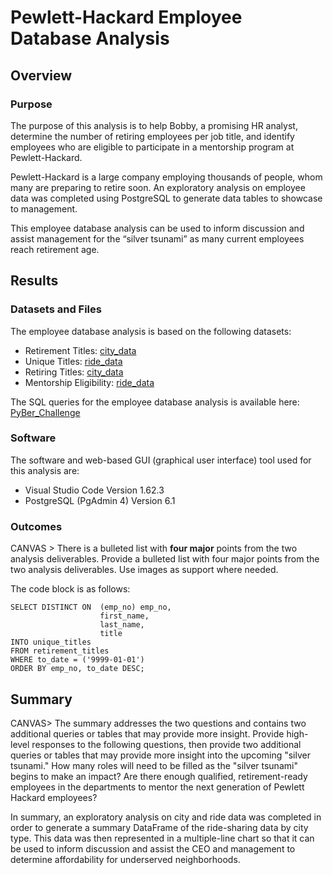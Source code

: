 # Pewlett-Hackard Employee Database Analysis

## Overview

### Purpose

The purpose of this analysis is to help Bobby, a promising HR analyst, determine the number of retiring employees per job title, and identify employees who are eligible to participate in a mentorship program at Pewlett-Hackard.

Pewlett-Hackard is a large company employing thousands of people, whom many are preparing to retire soon. An exploratory analysis on employee data was completed using PostgreSQL to generate data tables to showcase to management.

This employee database analysis can be used to inform discussion and assist management for the “silver tsunami” as many current employees reach retirement age.

## Results

### Datasets and Files

The employee database analysis is based on the following datasets: 

* Retirement Titles: [city_data](Data/city_data.csv)
* Unique Titles: [ride_data](Data/ride_data.csv)
* Retiring Titles: [city_data](Data/city_data.csv)
* Mentorship Eligibility: [ride_data](Data/ride_data.csv)

The SQL queries for the employee database analysis is available here: [PyBer_Challenge](Queries/PyBer_Challenge.ipynb)

### Software

The software and web-based GUI (graphical user interface) tool used for this analysis are:

* Visual Studio Code Version 1.62.3
* PostgreSQL (PgAdmin 4) Version 6.1

### Outcomes 

CANVAS > There is a bulleted list with **four major** points from the two analysis deliverables.
Provide a bulleted list with four major points from the two analysis deliverables. Use images as support where needed.

The code block is as follows:

```
SELECT DISTINCT ON  (emp_no) emp_no,
                    first_name,
                    last_name,
                    title
INTO unique_titles
FROM retirement_titles
WHERE to_date = ('9999-01-01')
ORDER BY emp_no, to_date DESC;
```


## Summary

CANVAS> The summary addresses the two questions and contains two additional queries or tables that may provide more insight.
Provide high-level responses to the following questions, then provide two additional queries or tables that may provide more insight into the upcoming "silver tsunami."
How many roles will need to be filled as the "silver tsunami" begins to make an impact?
Are there enough qualified, retirement-ready employees in the departments to mentor the next generation of Pewlett Hackard employees?

In summary, an exploratory analysis on city and ride data was completed in order to generate a summary DataFrame of the ride-sharing data by city type. This data was then represented in a multiple-line chart so that it can be used to inform discussion and assist the CEO and management to determine affordability for underserved neighborhoods.
